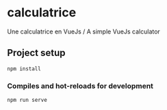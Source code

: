 # calculatrice
Une calculatrice en VueJs / A simple VueJs calculator

## Project setup
```
npm install
```

### Compiles and hot-reloads for development
```
npm run serve
```
